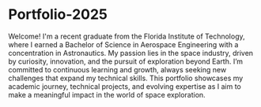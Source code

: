 # Portfolio-2025
Welcome! I'm a recent graduate from the Florida Institute of Technology, where I earned a Bachelor of Science in Aerospace Engineering with a concentration in Astronautics. My passion lies in the space industry, driven by curiosity, innovation, and the pursuit of exploration beyond Earth. I’m committed to continuous learning and growth, always seeking new challenges that expand my technical skills. This portfolio showcases my academic journey, technical projects, and evolving expertise as I aim to make a meaningful impact in the world of space exploration.
